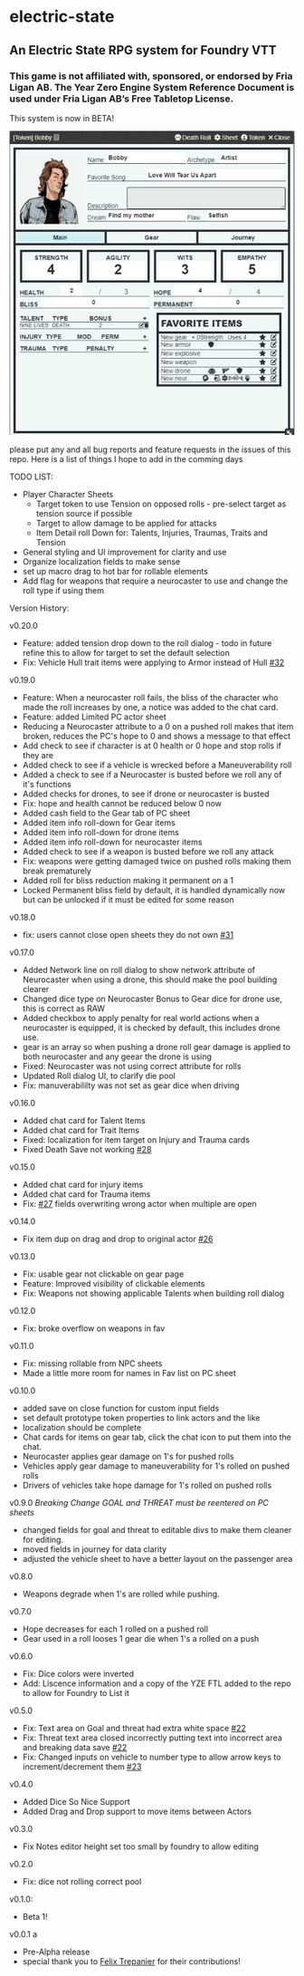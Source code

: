 # electric-state
## An Electric State RPG system for Foundry VTT

### This game is not affiliated with, sponsored, or endorsed by Fria Ligan AB. The Year Zero Engine System Reference Document is used under Fria Ligan AB’s Free Tabletop License.

This system is now in BETA!  

![Character 1](https://raw.githubusercontent.com/DrOgres/electric-state/refs/heads/main/assets/es-char.webp)  


please put any and all bug reports and feature requests in the issues of this repo.  Here is a list of things I hope to add in the comming days

TODO LIST:

- Player Character Sheets
    - Target token to use Tension on opposed rolls - pre-select target as tension source if possible
    - Target to allow damage to be applied for attacks
    - Item Detail roll Down for: Talents, Injuries, Traumas, Traits and Tension
- General styling and UI improvement for clarity and use
- Organize localization fields to make sense
- set up macro drag to hot bar for rollable elements
- Add flag for weapons that require a neurocaster to use and change the roll type if using them

Version History:

v0.20.0
- Feature: added tension drop down to the roll dialog - todo in future refine this to allow for target to set the default selection
- Fix: Vehicle Hull trait items were applying to Armor instead of Hull [#32](https://github.com/DrOgres/electric-state/issues/32)

v0.19.0
- Feature: When a neurocaster roll fails, the bliss of the character who made the roll increases by one, a notice was added to the chat card.
- Feature: added Limited PC actor sheet
- Reducing a Neurocaster attribute to a 0 on a pushed roll makes that item broken, reduces the PC's hope to 0 and shows a message to that effect
- Add check to see if character is at 0 health or 0 hope and stop rolls if they are
- Added check to see if a vehicle is wrecked before a Maneuverability roll
- Added a check to see if a Neurocaster is busted before we roll any of it's functions 
- Added checks for drones, to see if drone or neurocaster is busted
- Fix: hope and health cannot be reduced below 0 now
- Added cash field to the Gear tab of PC sheet
- Added item info roll-down for Gear items
- Added item info roll-down for drone items
- Added item info roll-down for neurocaster items
- Added check to see if a weapon is busted before we roll any attack
- Fix: weapons were getting damaged twice on pushed rolls making them break prematurely
- Added roll for bliss reduction making it permanent on a 1
- Locked Permanent bliss field by default, it is handled dynamically now but can be unlocked if it must be edited for some reason



v0.18.0
- fix: users cannot close open sheets they do not own [#31](https://github.com/DrOgres/electric-state/issues/31)

v0.17.0
- Added Network line on roll dialog to show network attribute of Neurocaster when using a drone, this should make the pool building clearer
- Changed dice type on Neurocaster Bonus to Gear dice for drone use, this is correct as RAW
- Added checkbox to apply penalty for real world actions when a neurocaster is equipped, it is checked by default, this includes drone use.
- gear is an array so when pushing a drone roll gear damage is applied to both neurocaster and any geear the drone is using 
- Fixed: Neurocaster was not using correct attribute for rolls
- Updated Roll dialog UI, to clarify die pool 
- Fix: manuverabililty was not set as gear dice when driving


v0.16.0
- Added chat card for Talent Items
- Added chat card for Trait Items
- Fixed: localization for item target on Injury and Trauma cards
- Fixed Death Save not working [#28](https://github.com/DrOgres/electric-state/issues/28)


v0.15.0
- Added chat card for injury items
- Added chat card for Trauma items
- Fix: [#27](https://github.com/DrOgres/electric-state/issues/27) fields overwriting wrong actor when multiple are open

v0.14.0
- Fix item dup on drag and drop to original actor [#26](https://github.com/DrOgres/electric-state/issues/26)


v0.13.0
- Fix: usable gear not clickable on gear page
- Feature: Improved visibility of clickable elements
- Fix: Weapons not showing applicable Talents when building roll dialog

v0.12.0
- Fix: broke overflow on weapons in fav

v0.11.0
- Fix: missing rollable from NPC sheets
- Made a little more room for names in Fav list on PC sheet

v0.10.0
- added save on close function for custom input fields
- set default prototype token properties to link actors and the like
- localization should be complete
- Chat cards for items on gear tab, click the chat icon to put them into the chat.
- Neurocaster applies gear damage on 1's for pushed rolls
- Vehicles apply gear damage to maneuverability for 1's rolled on pushed rolls
- Drivers of vehicles take hope damage for 1's rolled on pushed rolls

v0.9.0 *Breaking Change GOAL and THREAT must be reentered on PC sheets*
- changed fields for goal and threat to editable divs to make them cleaner for editing.
- moved fields in journey for data clarity
- adjusted the vehicle sheet to have a better layout on the passenger area

v0.8.0
- Weapons degrade when 1's are rolled while pushing.

v0.7.0
- Hope decreases for each 1 rolled on a pushed roll
- Gear used in a roll looses 1 gear die when 1's a rolled on a push


v0.6.0
- Fix: Dice colors were inverted
- Add: Liscence information and a copy of the YZE FTL added to the repo to allow for Foundry to List it 

v0.5.0
- Fix: Text area on Goal and threat had extra white space [#22](https://github.com/DrOgres/electric-state/issues/22)
- Fix: Threat text area closed incorrectly putting text into incorrect area and breaking data save [#22](https://github.com/DrOgres/electric-state/issues/22)
- Fix: Changed inputs on vehicle to number type to allow arrow keys to increment/decrement them [#23](https://github.com/DrOgres/electric-state/issues/23)


v0.4.0
- Added Dice So Nice Support
- Added Drag and Drop support to move items between Actors 

v0.3.0 
- Fix Notes editor height set too small by foundry to allow editing

v0.2.0
- Fix: dice not rolling correct pool

v0.1.0: 
- Beta 1!

v0.0.1 a
- Pre-Alpha release 
- special thank you to [Felix Trepanier](https://github.com/coderunner) for their contributions!


